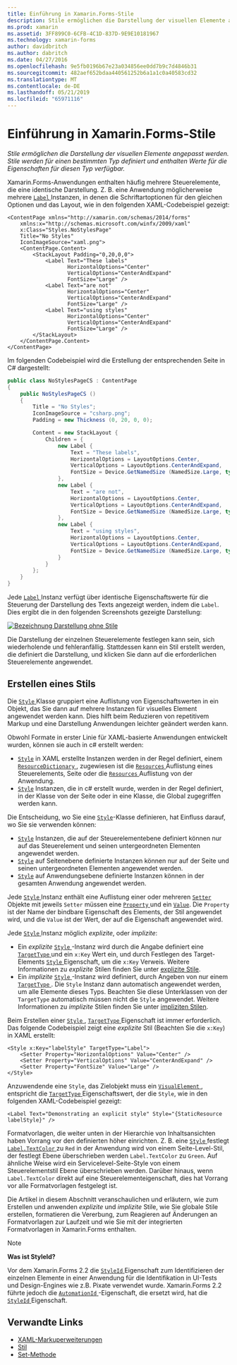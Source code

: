 ```yaml
---
title: Einführung in Xamarin.Forms-Stile
description: Stile ermöglichen die Darstellung der visuellen Elemente angepasst werden. Stile werden für einen bestimmten Typ definiert und enthalten Werte für die Eigenschaften für diesen Typ verfügbar.
ms.prod: xamarin
ms.assetid: 3FF899C0-6CFB-4C1D-837D-9E9E10181967
ms.technology: xamarin-forms
author: davidbritch
ms.author: dabritch
ms.date: 04/27/2016
ms.openlocfilehash: 9e5fb0196b67e23a034856ee0dd7b9c7d4846b31
ms.sourcegitcommit: 482aef652bdaa440561252b6a1a1c0a40583cd32
ms.translationtype: MT
ms.contentlocale: de-DE
ms.lasthandoff: 05/21/2019
ms.locfileid: "65971116"
---
```

# <a name="introduction-to-xamarinforms-styles"></a>Einführung in Xamarin.Forms-Stile

_Stile ermöglichen die Darstellung der visuellen Elemente angepasst werden. Stile werden für einen bestimmten Typ definiert und enthalten Werte für die Eigenschaften für diesen Typ verfügbar._

Xamarin.Forms-Anwendungen enthalten häufig mehrere Steuerelemente, die eine identische Darstellung. Z. B. eine Anwendung möglicherweise mehrere [ `Label` ](xref:Xamarin.Forms.Label) Instanzen, in denen die Schriftartoptionen für den gleichen Optionen und das Layout, wie in den folgenden XAML-Codebeispiel gezeigt:

```xaml
<ContentPage xmlns="http://xamarin.com/schemas/2014/forms"
    xmlns:x="http://schemas.microsoft.com/winfx/2009/xaml"
    x:Class="Styles.NoStylesPage"
    Title="No Styles"
    IconImageSource="xaml.png">
    <ContentPage.Content>
        <StackLayout Padding="0,20,0,0">
            <Label Text="These labels"
                   HorizontalOptions="Center"
                   VerticalOptions="CenterAndExpand"
                   FontSize="Large" />
            <Label Text="are not"
                   HorizontalOptions="Center"
                   VerticalOptions="CenterAndExpand"
                   FontSize="Large" />
            <Label Text="using styles"
                   HorizontalOptions="Center"
                   VerticalOptions="CenterAndExpand"
                   FontSize="Large" />
        </StackLayout>
    </ContentPage.Content>
</ContentPage>
```

Im folgenden Codebeispiel wird die Erstellung der entsprechenden Seite in C# dargestellt:

```csharp
public class NoStylesPageCS : ContentPage
{
    public NoStylesPageCS ()
    {
        Title = "No Styles";
        IconImageSource = "csharp.png";
        Padding = new Thickness (0, 20, 0, 0);

        Content = new StackLayout {
            Children = {
                new Label {
                    Text = "These labels",
                    HorizontalOptions = LayoutOptions.Center,
                    VerticalOptions = LayoutOptions.CenterAndExpand,
                    FontSize = Device.GetNamedSize (NamedSize.Large, typeof(Label))
                },
                new Label {
                    Text = "are not",
                    HorizontalOptions = LayoutOptions.Center,
                    VerticalOptions = LayoutOptions.CenterAndExpand,
                    FontSize = Device.GetNamedSize (NamedSize.Large, typeof(Label))
                },
                new Label {
                    Text = "using styles",
                    HorizontalOptions = LayoutOptions.Center,
                    VerticalOptions = LayoutOptions.CenterAndExpand,
                    FontSize = Device.GetNamedSize (NamedSize.Large, typeof(Label))
                }
            }
        };
    }
}
```

Jede [ `Label` ](xref:Xamarin.Forms.Label) Instanz verfügt über identische Eigenschaftswerte für die Steuerung der Darstellung des Texts angezeigt werden, indem die `Label`. Dies ergibt die in den folgenden Screenshots gezeigte Darstellung:

[![](introduction-images/no-styles.png "Bezeichnung Darstellung ohne Stile")](introduction-images/no-styles-large.png#lightbox "Bezeichnung Darstellung ohne Stile")

Die Darstellung der einzelnen Steuerelemente festlegen kann sein, sich wiederholende und fehleranfällig. Stattdessen kann ein Stil erstellt werden, die definiert die Darstellung, und klicken Sie dann auf die erforderlichen Steuerelemente angewendet.

## <a name="create-a-style"></a>Erstellen eines Stils

Die [ `Style` ](xref:Xamarin.Forms.Style) Klasse gruppiert eine Auflistung von Eigenschaftswerten in ein Objekt, das Sie dann auf mehrere Instanzen für visuelles Element angewendet werden kann. Dies hilft beim Reduzieren von repetitivem Markup und eine Darstellung Anwendungen leichter geändert werden kann.

Obwohl Formate in erster Linie für XAML-basierte Anwendungen entwickelt wurden, können sie auch in c# erstellt werden:

- [`Style`](xref:Xamarin.Forms.Style) in XAML erstellte Instanzen werden in der Regel definiert, einem [ `ResourceDictionary` ](xref:Xamarin.Forms.ResourceDictionary) , zugewiesen ist die [ `Resources` ](xref:Xamarin.Forms.VisualElement.Resources) Auflistung eines Steuerelements, Seite oder die [ `Resources` ](xref:Xamarin.Forms.Application.Resources) Auflistung von der Anwendung.
- [`Style`](xref:Xamarin.Forms.Style) Instanzen, die in c# erstellt wurde, werden in der Regel definiert, in der Klasse von der Seite oder in eine Klasse, die Global zugegriffen werden kann.

Die Entscheidung, wo Sie eine [`Style`](xref:Xamarin.Forms.Style)-Klasse definieren, hat Einfluss darauf, wo Sie sie verwenden können:

- [`Style`](xref:Xamarin.Forms.Style) Instanzen, die auf der Steuerelementebene definiert können nur auf das Steuerelement und seinen untergeordneten Elementen angewendet werden.
- [`Style`](xref:Xamarin.Forms.Style) auf Seitenebene definierte Instanzen können nur auf der Seite und seinen untergeordneten Elementen angewendet werden.
- [`Style`](xref:Xamarin.Forms.Style) auf Anwendungsebene definierte Instanzen können in der gesamten Anwendung angewendet werden.

Jede [ `Style` ](xref:Xamarin.Forms.Style) Instanz enthält eine Auflistung einer oder mehreren [ `Setter` ](xref:Xamarin.Forms.Setter) Objekte mit jeweils `Setter` müssen eine [ `Property` ](xref:Xamarin.Forms.Setter.Property) und ein [`Value`](xref:Xamarin.Forms.Setter.Value). Die `Property` ist der Name der bindbare Eigenschaft des Elements, der Stil angewendet wird, und die `Value` ist der Wert, der auf die Eigenschaft angewendet wird.

Jede [ `Style` ](xref:Xamarin.Forms.Style) Instanz möglich *explizite*, oder *implizite*:

- Ein *explizite* [ `Style` ](xref:Xamarin.Forms.Style) -Instanz wird durch die Angabe definiert eine [ `TargetType` ](xref:Xamarin.Forms.Style.TargetType) und ein `x:Key` Wert ein, und durch Festlegen des Target-Elements [ `Style` ](xref:Xamarin.Forms.NavigableElement.Style) Eigenschaft, um die `x:Key` Verweis. Weitere Informationen zu *explizite* Stilen finden Sie unter [explizite Stile](~/xamarin-forms/user-interface/styles/explicit.md).
- Ein *implizite* [ `Style` ](xref:Xamarin.Forms.Style) -Instanz wird definiert, durch Angeben von nur einem [ `TargetType` ](xref:Xamarin.Forms.Style.TargetType). Die `Style` Instanz dann automatisch angewendet werden, um alle Elemente dieses Typs. Beachten Sie diese Unterklassen von der `TargetType` automatisch müssen nicht die `Style` angewendet. Weitere Informationen zu *implizite* Stilen finden Sie unter [impliziten Stilen](~/xamarin-forms/user-interface/styles/implicit.md).

Beim Erstellen einer [ `Style` ](xref:Xamarin.Forms.Style), [ `TargetType` ](xref:Xamarin.Forms.Style.TargetType) Eigenschaft ist immer erforderlich. Das folgende Codebeispiel zeigt eine *explizite* Stil (Beachten Sie die `x:Key`) in XAML erstellt:

```xaml
<Style x:Key="labelStyle" TargetType="Label">
    <Setter Property="HorizontalOptions" Value="Center" />
    <Setter Property="VerticalOptions" Value="CenterAndExpand" />
    <Setter Property="FontSize" Value="Large" />
</Style>
```

Anzuwendende eine `Style`, das Zielobjekt muss ein [ `VisualElement` ](xref:Xamarin.Forms.VisualElement) , entspricht die [ `TargetType` ](xref:Xamarin.Forms.Style.TargetType) Eigenschaftswert, der die `Style`, wie in den folgenden XAML-Codebeispiel gezeigt:

```xaml
<Label Text="Demonstrating an explicit style" Style="{StaticResource labelStyle}" />
```

Formatvorlagen, die weiter unten in der Hierarchie von Inhaltsansichten haben Vorrang vor den definierten höher einrichten. Z. B. eine [ `Style` ](xref:Xamarin.Forms.Style) festlegt [ `Label.TextColor` ](xref:Xamarin.Forms.Label.TextColor) zu `Red` in der Anwendung wird von einem Seite-Level-Stil, der festlegt Ebene überschrieben werden `Label.TextColor` zu `Green`. Auf ähnliche Weise wird ein Servicelevel-Seite-Style von einem Steuerelementstil Ebene überschrieben werden. Darüber hinaus, wenn `Label.TextColor` direkt auf eine Steuerelementeigenschaft, dies hat Vorrang vor alle Formatvorlagen festgelegt ist.

Die Artikel in diesem Abschnitt veranschaulichen und erläutern, wie zum Erstellen und anwenden *explizite* und *implizite* Stile, wie Sie globale Stile erstellen, formatieren die Vererbung, zum Reagieren auf Änderungen an Formatvorlagen zur Laufzeit und wie Sie mit der integrierten Formatvorlagen in Xamarin.Forms enthalten.

> [!NOTE]
> **Was ist StyleId?**
>
> Vor dem Xamarin.Forms 2.2 die [ `StyleId` ](xref:Xamarin.Forms.Element.StyleId) Eigenschaft zum Identifizieren der einzelnen Elemente in einer Anwendung für die Identifikation in UI-Tests und Design-Engines wie z.B. Pixate verwendet wurde. Xamarin.Forms 2.2 führte jedoch die [ `AutomationId` ](xref:Xamarin.Forms.Element.AutomationId) -Eigenschaft, die ersetzt wird, hat die [ `StyleId` ](xref:Xamarin.Forms.Element.StyleId) Eigenschaft.

## <a name="related-links"></a>Verwandte Links

- [XAML-Markuperweiterungen](~/xamarin-forms/xaml/xaml-basics/xaml-markup-extensions.md)
- [Stil](xref:Xamarin.Forms.Style)
- [Set-Methode](xref:Xamarin.Forms.Setter)
